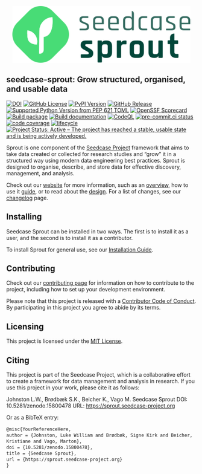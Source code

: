 

<p align="center">
    <a href="https://sprout.seedcase-project.org/">
        <img src="https://raw.githubusercontent.com/seedcase-project/seedcase-sprout/main/_extensions/seedcase-project/seedcase-theme/logos/navbar-logo-seedcase-sprout.svg" alt="Link to Sprout website" height="150"/>
    </a>
</p>

## seedcase-sprout: Grow structured, organised, and usable data

[![DOI](https://zenodo.org/badge/DOI/10.5281/zenodo.15800478.svg)](https://doi.org/10.5281/zenodo.15800478)
[![GitHub
License](https://img.shields.io/github/license/seedcase-project/seedcase-sprout.png)](https://github.com/seedcase-project/seedcase-sprout/blob/main/LICENSE.md)
[![PyPI
Version](https://img.shields.io/pypi/v/seedcase-sprout.png)](https://pypi.org/project/seedcase-sprout/)
[![GitHub
Release](https://img.shields.io/github/v/release/seedcase-project/seedcase-sprout.png)](https://github.com/seedcase-project/seedcase-sprout/releases/latest)
[![Supported Python Version from PEP 621
TOML](https://img.shields.io/python/required-version-toml?tomlFilePath=https%3A%2F%2Fraw.githubusercontent.com%2Fseedcase-project%2Fseedcase-sprout%2Frefs%2Fheads%2Fmain%2Fpyproject.toml)](https://github.com/seedcase-project/seedcase-sprout/blob/main/pyproject.toml)
[![OpenSSF
Scorecard](https://api.scorecard.dev/projects/github.com/seedcase-project/seedcase-sprout/badge?raw=true.png)](https://scorecard.dev/viewer/?uri=github.com/seedcase-project/seedcase-sprout)
[![Build
package](https://github.com/seedcase-project/seedcase-sprout/actions/workflows/build-package.yml/badge.svg)](https://github.com/seedcase-project/seedcase-sprout/actions/workflows/build-package.yml)
[![Build
documentation](https://github.com/seedcase-project/seedcase-sprout/actions/workflows/build-website.yml/badge.svg)](https://github.com/seedcase-project/seedcase-sprout/actions/workflows/build-website.yml)
[![CodeQL](https://github.com/seedcase-project/seedcase-sprout/actions/workflows/github-code-scanning/codeql/badge.svg?branch=main)](https://github.com/seedcase-project/seedcase-sprout/actions/workflows/github-code-scanning/codeql)
[![pre-commit.ci
status](https://results.pre-commit.ci/badge/github/seedcase-project/seedcase-sprout/main.svg)](https://results.pre-commit.ci/latest/github/seedcase-project/seedcase-sprout/main)
[![code
coverage](https://raw.githubusercontent.com/seedcase-project/seedcase-sprout/coverage/coverage.svg?raw=true)](https://htmlpreview.github.io/?https://raw.githubusercontent.com/seedcase-project/seedcase-sprout/coverage/index.html)
[![lifecycle](https://lifecycle.r-lib.org/articles/figures/lifecycle-experimental.svg)](https://lifecycle.r-lib.org/articles/stages.html#experimental)
[![Project Status: Active – The project has reached a stable, usable
state and is being actively
developed.](https://www.repostatus.org/badges/latest/active.svg)](https://www.repostatus.org/#active)

Sprout is one component of the [Seedcase
Project](https://seedcase-project.org) framework that aims to take data
created or collected for research studies and “grow” it in a structured
way using modern data engineering best practices. Sprout is designed to
organise, describe, and store data for effective discovery, management,
and analysis.

Check out our [website](https://sprout.seedcase-project.org/) for more
information, such as an
[overview](https://sprout.seedcase-project.org/docs/overview/), how to
use it [guide](https://sprout.seedcase-project.org/docs/guide/), or to
read about the
[design](https://sprout.seedcase-project.org/docs/design/). For a list
of changes, see our
[changelog](https://sprout.seedcase-project.org/docs/releases/) page.

## Installing

Seedcase Sprout can be installed in two ways. The first is to install it
as a user, and the second is to install it as a contributor.

To install Sprout for general use, see our [Installation
Guide](https://sprout.seedcase-project.org/docs/guide/installation).

## Contributing

Check out our [contributing
page](https://sprout.seedcase-project.org/CONTRIBUTING/) for information
on how to contribute to the project, including how to set up your
development environment.

Please note that this project is released with a [Contributor Code of
Conduct](https://github.com/seedcase-project/.github/blob/main/CODE_OF_CONDUCT.md).
By participating in this project you agree to abide by its terms.

## Licensing

This project is licensed under the [MIT
License](https://github.com/seedcase-project/seedcase-sprout/blob/main/LICENSE.md).

## Citing

This project is part of the Seedcase Project, which is a collaborative
effort to create a framework for data management and analysis in
research. If you use this project in your work, please cite it as
follows:

Johnston L.W., Brødbæk S.K., Beicher K., Vago M. Seedcase Sprout DOI:
10.5281/zenodo.15800478 URL: https://sprout.seedcase-project.org

Or as a BibTeX entry:

    @misc{YourReferenceHere,
    author = {Johnston, Luke William and Brødbæk, Signe Kirk and Beicher, Kristiane and Vago, Marton},
    doi = {10.5281/zenodo.15800478},
    title = {Seedcase Sprout},
    url = {https://sprout.seedcase-project.org}
    }
